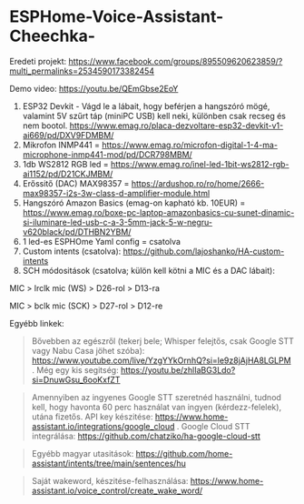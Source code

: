 # ESPHome-Voice-Assistant-Cheechka-

Eredeti projekt: https://www.facebook.com/groups/895509620623859/?multi_permalinks=2534590173382454

Demo video: https://youtu.be/QEmGbse2EoY

1) ESP32 Devkit - Vágd le a lábait, hogy beférjen a hangszóró mögé, valamint 5V szűrt táp (miniPC USB) kell neki, különben csak recseg és nem bootol. 
   https://www.emag.ro/placa-dezvoltare-esp32-devkit-v1-ai669/pd/DXV9FDMBM/
3) Mikrofon INMP441 = https://www.emag.ro/microfon-digital-1-4-ma-microphone-inmp441-mod/pd/DCR798MBM/
4) 1db WS2812 RGB led = https://www.emag.ro/inel-led-1bit-ws2812-rgb-ai1152/pd/D21CKJMBM/
5) Erőssitő (DAC) MAX98357 = https://ardushop.ro/ro/home/2666-max98357-i2s-3w-class-d-amplifier-module.html
6) Hangszóró Amazon Basics (emag-on kapható kb. 10EUR) = https://www.emag.ro/boxe-pc-laptop-amazonbasics-cu-sunet-dinamic-si-iluminare-led-usb-c-a-3-5mm-jack-5-w-negru-v620black/pd/DTHBN2YBM/
7) 1 led-es ESPHOme Yaml config = csatolva
8) Custom intents (csatolva): https://github.com/lajoshanko/HA-custom-intents
9) SCH módositások (csatolva; külön kell kötni a MIC és a DAC lábait): 

MIC > lrclk mic (WS) > D26-rol > D13-ra

MIC > bclk mic (SCK) > D27-rol > D12-re

Egyébb linkek:
> Bővebben az egészről (tekerj bele; Whisper felejtős, csak Google STT vagy Nabu Casa jöhet szóba): https://www.youtube.com/live/YzgYYkOrnhQ?si=le9z8jAjHA8LGLPM . 
   Még egy kis segitség: https://youtu.be/zhlIaBG3Ldo?si=DnuwGsu_6ooKxfZT

> Amennyiben az ingyenes Google STT szeretnéd használni, tudnod kell, hogy havonta 60 perc használat van ingyen (kérdezz-felelek), utána fizetős.
 API key készitése: https://www.home-assistant.io/integrations/google_cloud . 
Google Cloud STT integrálása: https://github.com/chatziko/ha-google-cloud-stt

> Egyébb magyar utasitások: https://github.com/home-assistant/intents/tree/main/sentences/hu

> Saját wakeword, készitése-felhasználása: https://www.home-assistant.io/voice_control/create_wake_word/

 

